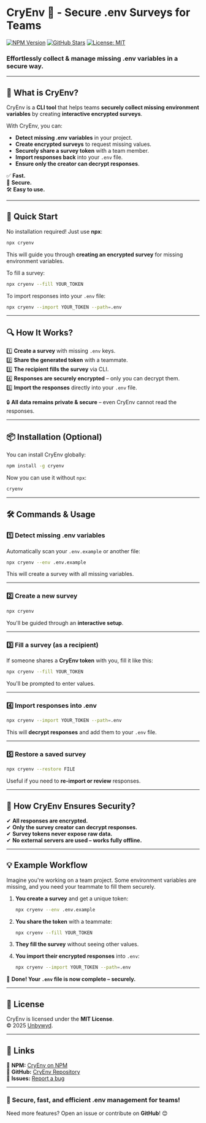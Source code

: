 # **CryEnv 🔐 - Secure .env Surveys for Teams**

[![NPM Version](https://img.shields.io/npm/v/cryenv?style=flat-square)](https://www.npmjs.com/package/cryenv)
[![GitHub Stars](https://img.shields.io/github/stars/unbywyd/cryenv?style=flat-square)](https://github.com/unbywyd/cryenv/stargazers)
[![License: MIT](https://img.shields.io/github/license/unbywyd/cryenv?style=flat-square)](LICENSE)

### **Effortlessly collect & manage missing .env variables in a secure way.**

---

## **🔹 What is CryEnv?**

CryEnv is a **CLI tool** that helps teams **securely collect missing environment variables** by creating **interactive encrypted surveys**.

With CryEnv, you can:

- **Detect missing .env variables** in your project.
- **Create encrypted surveys** to request missing values.
- **Securely share a survey token** with a team member.
- **Import responses back** into your `.env` file.
- **Ensure only the creator can decrypt responses**.

✅ **Fast.**  
🔐 **Secure.**  
🛠️ **Easy to use.**

---

## **🚀 Quick Start**

No installation required! Just use **npx**:

```sh
npx cryenv
```

This will guide you through **creating an encrypted survey** for missing environment variables.

To fill a survey:

```sh
npx cryenv --fill YOUR_TOKEN
```

To import responses into your `.env` file:

```sh
npx cryenv --import YOUR_TOKEN --path=.env
```

---

## **🔍 How It Works?**

1️⃣ **Create a survey** with missing `.env` keys.  
2️⃣ **Share the generated token** with a teammate.  
3️⃣ **The recipient fills the survey** via CLI.  
4️⃣ **Responses are securely encrypted** – only you can decrypt them.  
5️⃣ **Import the responses** directly into your `.env` file.

🔒 **All data remains private & secure** – even CryEnv cannot read the responses.

---

## **📦 Installation (Optional)**

You can install CryEnv globally:

```sh
npm install -g cryenv
```

Now you can use it without `npx`:

```sh
cryenv
```

---

## **🛠️ Commands & Usage**

### **1️⃣ Detect missing .env variables**

Automatically scan your `.env.example` or another file:

```sh
npx cryenv --env .env.example
```

This will create a survey with all missing variables.

---

### **2️⃣ Create a new survey**

```sh
npx cryenv
```

You'll be guided through an **interactive setup**.

---

### **3️⃣ Fill a survey (as a recipient)**

If someone shares a **CryEnv token** with you, fill it like this:

```sh
npx cryenv --fill YOUR_TOKEN
```

You'll be prompted to enter values.

---

### **4️⃣ Import responses into .env**

```sh
npx cryenv --import YOUR_TOKEN --path=.env
```

This will **decrypt responses** and add them to your `.env` file.

---

### **5️⃣ Restore a saved survey**

```sh
npx cryenv --restore FILE
```

Useful if you need to **re-import or review** responses.

---

## **🔐 How CryEnv Ensures Security?**

✔ **All responses are encrypted.**  
✔ **Only the survey creator can decrypt responses.**  
✔ **Survey tokens never expose raw data.**  
✔ **No external servers are used – works fully offline.**

---

## **💡 Example Workflow**

Imagine you're working on a team project. Some environment variables are missing, and you need your teammate to fill them securely.

1. **You create a survey** and get a unique token:

   ```sh
   npx cryenv --env .env.example
   ```

2. **You share the token** with a teammate:

   ```sh
   npx cryenv --fill YOUR_TOKEN
   ```

3. **They fill the survey** without seeing other values.

4. **You import their encrypted responses** into `.env`:
   ```sh
   npx cryenv --import YOUR_TOKEN --path=.env
   ```

🎉 **Done! Your `.env` file is now complete – securely.**

---

## **📜 License**

CryEnv is licensed under the **MIT License**.  
© 2025 [Unbywyd](https://unbywyd.com).

---

## **🔗 Links**

🔹 **NPM:** [CryEnv on NPM](https://www.npmjs.com/package/cryenv)  
🔹 **GitHub:** [CryEnv Repository](https://github.com/unbywyd/cryenv)  
🔹 **Issues:** [Report a bug](https://github.com/unbywyd/cryenv/issues)

---

### **🚀 Secure, fast, and efficient .env management for teams!**

Need more features? Open an issue or contribute on **GitHub**! 😊

